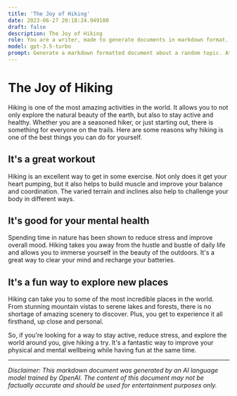 ```yaml
---
title: 'The Joy of Hiking'
date: 2023-06-27 20:18:24.949100
draft: false
description: The Joy of Hiking
role: You are a writer, made to generate documents in markdown format. It is very important that all of the documents you generate are in valid markdown format.
model: gpt-3.5-turbo
prompt: Generate a markdown formatted document about a random topic. At the bottom, include a disclaimer explaining that the document was generated by you. The first line of the document should be the title. Make sure that the entire document is in proper markdown format, using a mix of various tags to make the document visually appealing.
---
```


# The Joy of Hiking

Hiking is one of the most amazing activities in the world. It allows you to not only explore the natural beauty of the earth, but also to stay active and healthy. Whether you are a seasoned hiker, or just starting out, there is something for everyone on the trails. Here are some reasons why hiking is one of the best things you can do for yourself.

## It's a great workout

Hiking is an excellent way to get in some exercise. Not only does it get your heart pumping, but it also helps to build muscle and improve your balance and coordination. The varied terrain and inclines also help to challenge your body in different ways.

## It's good for your mental health

Spending time in nature has been shown to reduce stress and improve overall mood. Hiking takes you away from the hustle and bustle of daily life and allows you to immerse yourself in the beauty of the outdoors. It's a great way to clear your mind and recharge your batteries.

## It's a fun way to explore new places

Hiking can take you to some of the most incredible places in the world. From stunning mountain vistas to serene lakes and forests, there is no shortage of amazing scenery to discover. Plus, you get to experience it all firsthand, up close and personal.

So, if you're looking for a way to stay active, reduce stress, and explore the world around you, give hiking a try. It's a fantastic way to improve your physical and mental wellbeing while having fun at the same time.

---

*Disclaimer: This markdown document was generated by an AI language model trained by OpenAI. The content of this document may not be factually accurate and should be used for entertainment purposes only.*